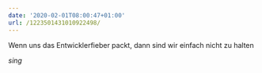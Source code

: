 ```yaml
---
date: '2020-02-01T08:00:47+01:00'
url: /1223501431010922498/
---
```

Wenn uns das Entwicklerfieber packt,
dann sind wir einfach nicht zu halten

*sing*
